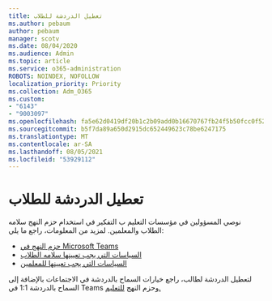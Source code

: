```yaml
---
title: تعطيل الدردشة للطلاب
ms.author: pebaum
author: pebaum
manager: scotv
ms.date: 08/04/2020
ms.audience: Admin
ms.topic: article
ms.service: o365-administration
ROBOTS: NOINDEX, NOFOLLOW
localization_priority: Priority
ms.collection: Adm_O365
ms.custom:
- "6143"
- "9003097"
ms.openlocfilehash: fa5e62d0419df20b1c2b09add0b16670767fb24f5b50fcc0f5246fa48299f07b
ms.sourcegitcommit: b5f7da89a650d2915dc652449623c78be6247175
ms.translationtype: MT
ms.contentlocale: ar-SA
ms.lasthandoff: 08/05/2021
ms.locfileid: "53929112"
---
```

# <a name="disable-chat-for-students"></a>تعطيل الدردشة للطلاب

نوصي المسؤولين في مؤسسات التعليم ب التفكير في استخدام حزم النهج سلامه الطلاب والمعلمين. لمزيد من المعلومات، راجع ما يلي:

- [حزم النهج في Microsoft Teams](https://docs.microsoft.com/microsoftteams/policy-packages-edu#policy-packages-in-microsoft-teams)
- [السياسات التي يجب تعيينها سلامه الطلاب](https://docs.microsoft.com/microsoftteams/policy-packages-edu#policies-that-should-be-assigned-for-student-safety)
- [السياسات التي يجب تعيينها للمعلمين](https://docs.microsoft.com/microsoftteams/policy-packages-edu#policies-that-should-be-assigned-for-educators) 

لتعطيل الدردشة لطالب، راجع خيارات السماح بالدردشة في الاجتماعات بالإضافة إلى السماح بالدردشة 1:1 في Teams وحزم النهج [للتعليم.](https://docs.microsoft.com/microsoftteams/policy-packages-edu)